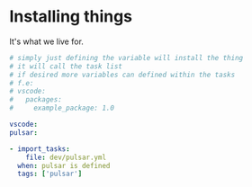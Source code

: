 # Installing things


It's what we live for.

```yaml
# simply just defining the variable will install the thing
# it will call the task list
# if desired more variables can defined within the tasks
# f.e:
# vscode:
#   packages:
#     example_package: 1.0

vscode:
pulsar:

```


```yaml
- import_tasks:
    file: dev/pulsar.yml
  when: pulsar is defined
  tags: ['pulsar']
```
